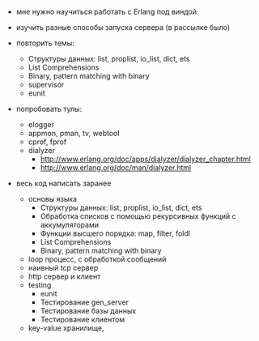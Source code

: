 - мне нужно научиться работать с Erlang под виндой

- изучить разные способы запуска сервера
  (в рассылке было)
  
- повторить темы:
  - Структуры данных: list, proplist, io_list, dict, ets
  - List Comprehensions
  - Binary, pattern matching with binary
  - supervisor
  - eunit

- попробовать тулы:
  - elogger
  - appmon, pman, tv, webtool
  - cprof, fprof
  - dialyzer
    - http://www.erlang.org/doc/apps/dialyzer/dialyzer_chapter.html
    - http://www.erlang.org/doc/man/dialyzer.html
    
- весь код написать заранее
  - основы языка
    - Структуры данных: list, proplist, io_list, dict, ets
    - Обработка списков с помощью рекурсивных функций с аккумуляторами
    - Функции высшего порядка: map, filter, foldl
    - List Comprehensions
    - Binary, pattern matching with binary
  + loop процесс, с обработкой сообщений
  - наивный tcp сервер
  - http сервер и клиент
  - testing
    - eunit
    - Тестирование gen_server
    - Тестирование базы данных
    - Тестирование клиентом
  - key-value хранилище,
